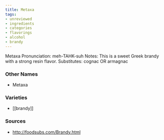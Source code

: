 ```yaml
---
title: Metaxa
tags:
- unreviewed
- ingredients
- categories
- flavorings
- alcohol
- brandy
---
```

Metaxa Pronunciation: meh-TAHK-suh Notes: This is a sweet Greek brandy with a strong resin flavor. Substitutes: cognac OR armagnac

### Other Names

* Metaxa

### Varieties

* [[brandy]]

### Sources
* http://foodsubs.com/Brandy.html
